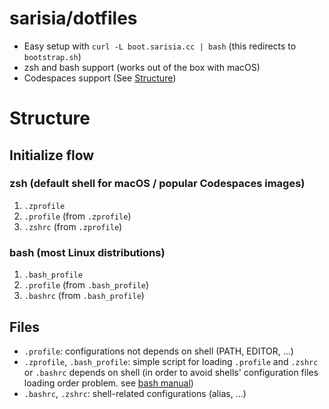 # sarisia/dotfiles

- Easy setup with `curl -L boot.sarisia.cc | bash` (this redirects to `bootstrap.sh`)
- zsh and bash support (works out of the box with macOS)
- Codespaces support (See [Structure](#structure))

# Structure

## Initialize flow

### zsh (default shell for macOS / popular Codespaces images)

1. `.zprofile`
2. `.profile` (from `.zprofile`)
3. `.zshrc` (from `.zprofile`)

### bash (most Linux distributions)

1. `.bash_profile`
2. `.profile` (from `.bash_profile`)
3. `.bashrc` (from `.bash_profile`)

## Files

- `.profile`: configurations not depends on shell (PATH, EDITOR, ...)
- `.zprofile`, `.bash_profile`: simple script for loading `.profile` and `.zshrc`
or `.bashrc` depends on shell (in order to avoid shells' configuration files loading
order problem. see [bash manual](https://www.gnu.org/software/bash/manual/html_node/Bash-Startup-Files.html))
- `.bashrc`, `.zshrc`: shell-related configurations (alias, ...)
